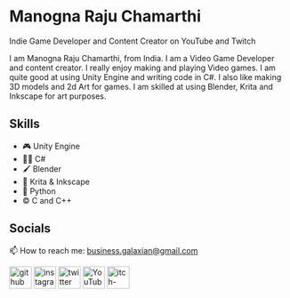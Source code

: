 

# Manogna Raju Chamarthi

Indie Game Developer and Content Creator on YouTube and Twitch

I am Manogna Raju Chamarthi, from India. I am a Video Game Developer and content creator. I really enjoy making and playing Video games. I am quite good at using Unity Engine and writing code in C#. I also like making 3D models and 2d Art for games. I am skilled at using Blender, Krita and Inkscape for art purposes.

## Skills
* 🎮 Unity Engine
* 👩‍💻 C#
* 🖌  Blender
* 🎨 Krita & Inkscape 
* 🐍 Python 
* © C and C++

 
## Socials

📫 How to reach me: business.galaxian@gmail.com 


[<img src='https://cdn.jsdelivr.net/npm/simple-icons@3.0.1/icons/github.svg' alt='github' height='40'>](https://github.com/ManognaRajuChamarthi)  [<img src='https://cdn.jsdelivr.net/npm/simple-icons@3.0.1/icons/instagram.svg' alt='instagram' height='40'>](https://www.instagram.com/galaxian2271/)  [<img src='https://cdn.jsdelivr.net/npm/simple-icons@3.0.1/icons/twitter.svg' alt='twitter' height='40'>](https://twitter.com/loop_ends)  [<img src='https://cdn.jsdelivr.net/npm/simple-icons@3.0.1/icons/youtube.svg' alt='YouTube' height='40'>](https://www.youtube.com/channel/galaxian22)  [<img src='https://cdn.jsdelivr.net/npm/simple-icons@3.0.1/icons/itch-dot-io.svg' alt='itch-dot-io' height='40'>](https://galaxian-studios.itch.io/)  

